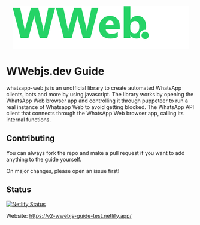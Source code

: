 <div align="center">
	<img src="src/images/light/banner_green_small.png" title="wwebjs.dev Guide" alt="wwebjs.dev Guide" />
</div>

# WWebjs.dev Guide

whatsapp-web.js is an unofficial library to create automated WhatsApp clients, bots and more by using javascript. The library works by opening the WhatsApp Web browser app and controlling it through puppeteer to run a real instance of Whatsapp Web to avoid getting blocked. The WhatsApp API client that connects through the WhatsApp Web browser app, calling its internal functions.

## Contributing

You can always fork the repo and make a pull request if you want to add anything to the guide yourself.

On major changes, please open an issue first!

## Status

[![Netlify Status](https://api.netlify.com/api/v1/badges/4e403258-ba36-4233-aa30-ff6224ca3af4/deploy-status)](https://app.netlify.com/sites/elaborate-hotteok-0edd53/deploys)

Website: https://v2-wwebjs-guide-test.netlify.app/
